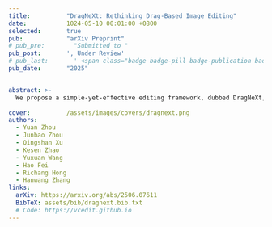 ```yaml
---
title:          "DragNeXt: Rethinking Drag-Based Image Editing"
date:           1024-05-10 00:01:00 +0800
selected:       true
pub:            "arXiv Preprint"
# pub_pre:        "Submitted to "
pub_post:       ', Under Review'
# pub_last:       ' <span class="badge badge-pill badge-publication badge-info">Preprint</span>'
pub_date:       "2025"


abstract: >-
  We propose a simple-yet-effective editing framework, dubbed DragNeXt, redefining Drag-Based Image Editing (DBIE) as deformation, rotation, and translation of user-specified handle regions.
  
cover:          /assets/images/covers/dragnext.png
authors:
  - Yuan Zhou
  - Junbao Zhou
  - Qingshan Xu
  - Kesen Zhao
  - Yuxuan Wang
  - Hao Fei
  - Richang Hong
  - Hanwang Zhang
links:
  arXiv: https://arxiv.org/abs/2506.07611
  BibTeX: assets/bib/dragnext.bib.txt
  # Code: https://vcedit.github.io
---
```

